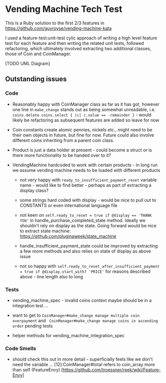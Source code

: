 Vending Machine Tech Test
========================

This is a Ruby solution to the first 2/3 features in https://github.com/guyroyse/vending-machine-kata 

I used a feature-test:unit-test cylic approach of writing a high level feature test for each feature and then writing the related unit tests, followed refactoring, which ultimately involved extracting two additional classes, those of Coin and CoinManager.

[TODO UML Diagram]

Outstanding issues
------------------

### Code

* Reasonably happy with CoinManager class as far as it has got, however one line in `make_change` stands out as being somewhat unreadable, i.e. `coins.delete coins.select { |c| c.value == -remainder }` - would likely be refactoring as subsequent features are added so leave for now

* Coin constants create atomic pennies, nickels etc., might need to be their own objects in future, but fine for now.  Future could also involve different coins inheriting from a parent coin class.

* Product is just a data holder at present - could become a struct or is there more functionality to be handed over to it?

* VendingMachine hardcoded to work with certain products - in long run we assume vending machine needs to be loaded with different products

  * not very happy with `ready_to_insufficient_payment_reset` variable name - would like to find better - perhaps as part of extracting a display class?

  * some strings hard coded with display - would be nice to pull out to CONSTANTS or even international language file

  * not keen on `self.ready_to_reset = true if @display == 'THANK YOU'` in handle_purchase_completed_state method.  Ideally we shouldn't rely on display as the state.  Going forward would be nice to extract state machine: https://github.com/pluginaweek/state_machine

  * handle_insufficient_payment_state could be improved by extracting a few more methods and also relies on state of display as above issue

  * not so happy with ``self.ready_to_reset_after_insufficient_payment = true if @display.start_with? 'PRICE'`` for reasons described above - line length also to long

### Tests

*  vending_machine_spec - invalid coins context maybe should be in a integration test ...

* want to get to `CoinManager#make_change manage multiple coin overpayment` and ` CoinManager#make_change manage coins in ascending order` pending tests

* helper methods for vending_machine_integration_spec

### Code Smells

* should check this out in more detail - superficially feels like we don't need the variable ... [12]:CoinManager#total refers to coin_array more than self (FeatureEnvy) [https://github.com/troessner/reek/wiki/Feature-Envy]
